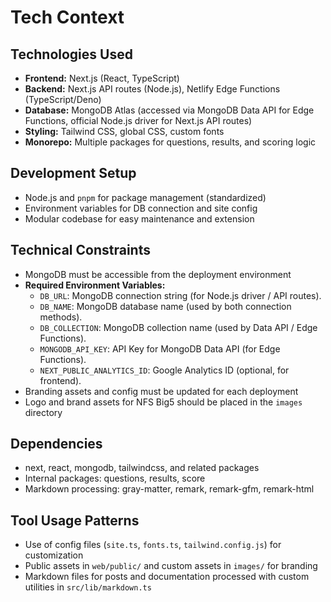 # Tech Context

## Technologies Used
- **Frontend:** Next.js (React, TypeScript)
- **Backend:** Next.js API routes (Node.js), Netlify Edge Functions (TypeScript/Deno)
- **Database:** MongoDB Atlas (accessed via MongoDB Data API for Edge Functions, official Node.js driver for Next.js API routes)
- **Styling:** Tailwind CSS, global CSS, custom fonts
- **Monorepo:** Multiple packages for questions, results, and scoring logic

## Development Setup
- Node.js and `pnpm` for package management (standardized)
- Environment variables for DB connection and site config
- Modular codebase for easy maintenance and extension

## Technical Constraints
- MongoDB must be accessible from the deployment environment
- **Required Environment Variables:**
  - `DB_URL`: MongoDB connection string (for Node.js driver / API routes).
  - `DB_NAME`: MongoDB database name (used by both connection methods).
  - `DB_COLLECTION`: MongoDB collection name (used by Data API / Edge Functions).
  - `MONGODB_API_KEY`: API Key for MongoDB Data API (for Edge Functions).
  - `NEXT_PUBLIC_ANALYTICS_ID`: Google Analytics ID (optional, for frontend).
- Branding assets and config must be updated for each deployment
- Logo and brand assets for NFS Big5 should be placed in the `images` directory

## Dependencies
- next, react, mongodb, tailwindcss, and related packages
- Internal packages: questions, results, score
- Markdown processing: gray-matter, remark, remark-gfm, remark-html

## Tool Usage Patterns
- Use of config files (`site.ts`, `fonts.ts`, `tailwind.config.js`) for customization
- Public assets in `web/public/` and custom assets in `images/` for branding
- Markdown files for posts and documentation processed with custom utilities in `src/lib/markdown.ts`
